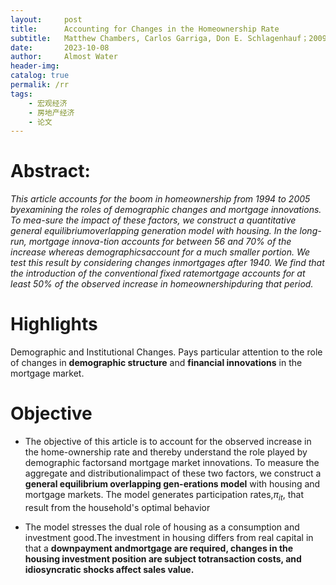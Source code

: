 ```yaml
---
layout:     post
title:      Accounting for Changes in the Homeownership Rate
subtitle:   Matthew Chambers, Carlos Garriga, Don E. Schlagenhauf；2009；IER
date:       2023-10-08
author:     Almost Water
header-img: 
catalog: true
permalik: /rr
tags:
    - 宏观经济
    - 房地产经济
    - 论文
---
```



# Abstract: 
*This article accounts for the boom in homeownership from 1994 to 2005 byexamining the roles of demographic changes and mortgage innovations. To mea-sure the impact of these factors, we construct a quantitative general equilibriumoverlapping generation model with housing. In the long-run, mortgage innova-tion accounts for between 56 and 70% of the increase whereas demographicsaccount for a much smaller portion. We test this result by considering changes inmortgages after 1940. We find that the introduction of the conventional fixed ratemortgage accounts for at least 50% of the observed increase in homeownershipduring that period.*

# Highlights
Demographic and Institutional Changes. Pays particular attention to the role of changes in **demographic structure** and **financial innovations** in the mortgage market.

# Objective
- The objective of this article is to account for the observed increase in the home-ownership rate and thereby understand the role played by demographic factorsand mortgage market innovations. To measure the aggregate and distributionalimpact of these two factors, we construct a **general equilibrium overlapping gen-erations model** with housing and mortgage markets. The model generates participation rates,$π_{it}$, that result from the household's optimal behavior

- The model stresses the dual role of housing as a consumption and investment good.The investment in housing differs from real capital in that a **downpayment andmortgage are required, changes in the housing investment position are subject totransaction costs, and idiosyncratic shocks affect sales value.**